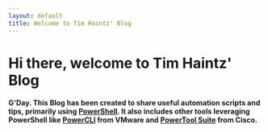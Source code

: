 ```yaml
---
layout: default
title: Welcome to Tim Haintz' Blog
---
```

# Hi there, welcome to Tim Haintz' Blog

#### G'Day. This Blog has been created to share useful automation scripts and tips, primarily using [PowerShell](https://docs.microsoft.com/en-us/powershell/scripting/powershell-scripting?view=powershell-6). It also includes other tools leveraging PowerShell like [PowerCLI](https://www.vmware.com/support/developer/PowerCLI/) from VMware and [PowerTool Suite](https://communities.cisco.com/docs/DOC-37154) from Cisco.

